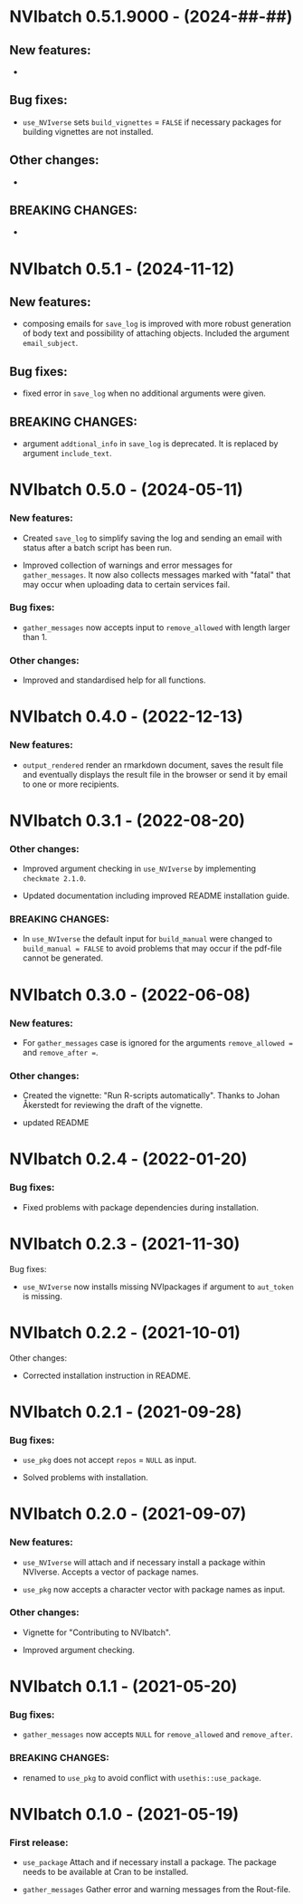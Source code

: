 # NVIbatch 0.5.1.9000 - (2024-##-##)

## New features:

-


## Bug fixes:

- `use_NVIverse` sets `build_vignettes` = `FALSE` if necessary packages for building vignettes are not installed.


## Other changes:

-


## BREAKING CHANGES:

-


# NVIbatch 0.5.1 - (2024-11-12)

## New features:

- composing emails for `save_log` is improved with more robust generation of body text and possibility of attaching objects. Included the argument `email_subject`.


## Bug fixes:

- fixed error in `save_log` when no additional arguments were given.


## BREAKING CHANGES:

- argument `addtional_info` in `save_log` is deprecated. It is replaced by argument `include_text`.


# NVIbatch 0.5.0 - (2024-05-11)

### New features:

- Created `save_log` to simplify saving the log and sending an email with status after a batch script has been run.

- Improved collection of warnings and error messages for `gather_messages`. It now also collects messages marked with "fatal" that may occur when uploading data to certain services fail.


### Bug fixes:

- `gather_messages` now accepts input to `remove_allowed` with length larger than 1.


### Other changes:

- Improved and standardised help for all functions.


# NVIbatch 0.4.0 - (2022-12-13)

### New features:

- `output_rendered` render an rmarkdown document, saves the result file and eventually displays the result file in the browser or send it by email to one or more recipients.


# NVIbatch 0.3.1 - (2022-08-20)

### Other changes:
  
  - Improved argument checking in `use_NVIverse` by implementing `checkmate 2.1.0`.
  
  - Updated documentation including improved README installation guide.
  
  
### BREAKING CHANGES:
  
  - In `use_NVIverse` the default input for `build_manual` were changed to `build_manual = FALSE` to avoid problems that may occur if the pdf-file cannot be generated. 


# NVIbatch 0.3.0 - (2022-06-08)

### New features:
  
  - For `gather_messages` case is ignored for the arguments `remove_allowed =` and `remove_after =`. 
  

### Other changes:

  - Created the vignette: "Run R-scripts automatically". Thanks to Johan Åkerstedt for reviewing the draft of the vignette.
  
  - updated README


# NVIbatch 0.2.4 - (2022-01-20)

### Bug fixes:

  - Fixed problems with package dependencies during installation.


# NVIbatch 0.2.3 - (2021-11-30)

  Bug fixes:

  - `use_NVIverse` now installs missing NVIpackages if argument to `aut_token` is missing.


# NVIbatch 0.2.2 - (2021-10-01)

  Other changes:

  - Corrected installation instruction in README.


# NVIbatch 0.2.1 - (2021-09-28)

### Bug fixes:

  - `use_pkg` does not accept `repos` = `NULL` as input.

  - Solved problems with installation.


# NVIbatch 0.2.0 - (2021-09-07)

### New features:

  - `use_NVIverse` will attach and if necessary install a package within NVIverse. Accepts a vector of package names.

  - `use_pkg` now accepts a character vector with package names as input.


### Other changes:

  - Vignette for "Contributing to NVIbatch".

  - Improved argument checking.


# NVIbatch 0.1.1 - (2021-05-20)

### Bug fixes:

  - `gather_messages` now accepts `NULL` for `remove_allowed` and `remove_after`.


### BREAKING CHANGES:

  - renamed to `use_pkg` to avoid conflict with `usethis::use_package`.


# NVIbatch 0.1.0 - (2021-05-19)

### First release:

  - `use_package` Attach and if necessary install a package. The package needs to be available at Cran to be installed.

  - `gather_messages` Gather error and warning messages from the Rout-file.
